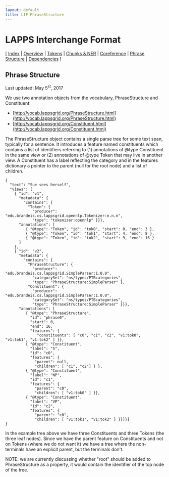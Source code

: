 ```yaml
---
layout: default
title: LIF PhraseStructure
---
```


# LAPPS Interchange Format

[
[Index](index.html) |
[Overview](overview.html) |
[Tokens](tokens.html) |
[Chunks &amp; NER](ner.html) |
[Coreference](coref.html) |
[Phrase Structure](phrase_structure.html) |
[Dependencies](dependencies.html)
]

## Phrase Structure

Last updated: May 5<sup>st</sup>, 2017

We use two annotation objects from the vocabulary, PhraseStructure and Constituent:

* [http://vocab.lappsgrid.org/PhraseStructure.html](http://vocab.lappsgrid.org/PhraseStructure.html)
* [http://vocab.lappsgrid.org/Constituent.html](http://vocab.lappsgrid.org/Constituent.html)

The PhraseStructure object contains a single parse tree for some text span, typically for a sentence. It introduces a feature named constituents which contains a list of identifiers referring to (1) annotations of @type Constituent in the same view or (2) annotations of @type Token that may live in another view. A Constituent has a label reflecting the category and in the features dictionary a pointer to the parent (null for the root node) and a list of children.

```
{
  "text": "Sue sees herself",
  "views": [
    { "id": "v1",
      "metadata": {
        "contains": {
          "Token": {
            "producer": "edu.brandeis.cs.lappsgrid.opennlp.Tokenizer:n.n.n",
            "type": "tokenizer:opennlp" }}},
      "annotations": [
         { "@type": "Token", "id": "tok0", "start": 0, "end": 3 },
         { "@type": "Token", "id": "tok1", "start": 4, "end": 8 },
         { "@type": "Token", "id": "tok2", "start": 9, "end": 16 }
      ]
    },
    { "id": "v2",
      "metadata": {
        "contains": {
          "PhraseStructure": {
            "producer": "edu.brandeis.cs.lappsgrid.SimpleParser:1.0.0",
            "categorySet": "ns/types/PTBcategories",
            "type": "PhraseStructure:SimpleParser" },
          "Constituent": {
            "producer": "edu.brandeis.cs.lappsgrid.SimpleParser:1.0.0",
            "categorySet": "ns/types/PTBcategories",
            "type": "PhraseStructure:SimpleParser" }}},
      "annotations": [
         { "@type": "PhraseStructure",
           "id": "phrase0",
           "start": 0,
           "end": 16,
           "features": {
              "constituents": [ "c0", "c1", "c2", "v1:tok0", "v1:tok1", "v1:tok2" ] }},
         { "@type": "Constituent",
           "label": "S",
           "id": "c0",
           "features": {
             "parent": null,
             "children": [ "c1", "c2"] } },
         { "@type": "Constituent",
           "label": "NP",
           "id": "c1",
           "features": {
             "parent": "c0",
             "children": [ "v1:tok0" ] }},
         { "@type": "Constituent",
           "label": "VP",
           "id": "c2",
           "features": {
             "parent": "c0",
             "children": [ "v1:tok1", "v1:tok2" ] }}]}]
}
```

In the example tree above we have three Constituents and three Tokens (the three leaf nodes). Since we have the parent feature on Constituents and not on Tokens (where we do not want it) we have a tree where the non-terminals have an explicit parent, but the terminals don't.

NOTE: we are currently discussing whether "root" should be added to PhraseStructure as a property, it would contain the identifier of the top node of the tree.
